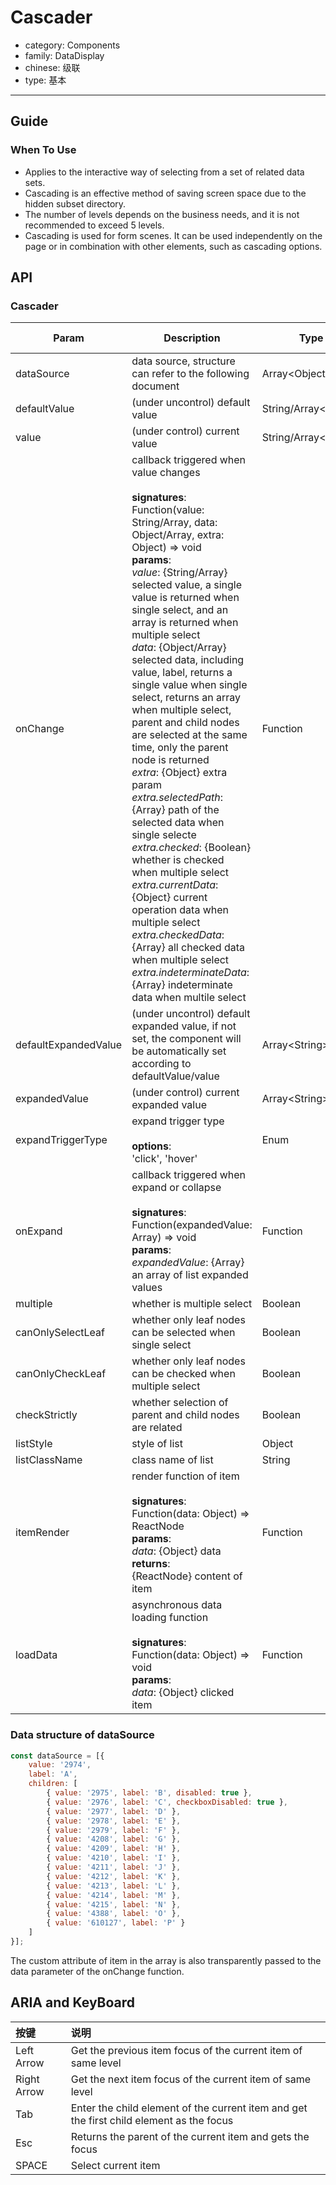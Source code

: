 # Cascader

-   category: Components
-   family: DataDisplay
-   chinese: 级联
-   type: 基本

---

## Guide

### When To Use

- Applies to the interactive way of selecting from a set of related data sets.
- Cascading is an effective method of saving screen space due to the hidden subset directory.
- The number of levels depends on the business needs, and it is not recommended to exceed 5 levels.
- Cascading is used for form scenes. It can be used independently on the page or in combination with other elements, such as cascading options.

## API

### Cascader

| Param           | Description                                                                                                                  | Type       | Default Value          |
| -------------------- | -------------------------------------------------------------------------------------------------------------------------------------------------------------------------------------------------------------------------------------------------------------------------------------------------------------------------------------------------------------------------------------------------------------------------------------------------------------------------------------------------------------------------- | ----------------------- | ------------------ |
| dataSource           | data source, structure can refer to the following document                                                                                                                                                                                                                                                                                                                                                                                                                                                                                                              | Array&lt;Object>        | \[]                |
| defaultValue         | (under uncontrol) default value                                                                                                                                                                                                                                                                                                                                                                                                                                                                                                                 | String/Array&lt;String> | null               |
| value                | (under control) current value                                                                                                                                                                                                                                                                                                                                                                                                                                                                                                                    | String/Array&lt;String> | -                  |
| onChange             | callback triggered when value changes<br><br>**signatures**:<br>Function(value: String/Array, data: Object/Array, extra: Object) => void<br>**params**:<br>_value_: {String/Array} selected value, a single value is returned when single select, and an array is returned when multiple select<br>_data_: {Object/Array} selected data, including value, label, returns a single value when single select, returns an array when multiple select, parent and child nodes are selected at the same time, only the parent node is returned<br>_extra_: {Object} extra param<br>_extra.selectedPath_: {Array} path of the selected data when single selecte<br>_extra.checked_: {Boolean} whether is checked when multiple select<br>_extra.currentData_: {Object} current operation data when multiple select<br>_extra.checkedData_: {Array} all checked data when multiple select<br>_extra.indeterminateData_: {Array} indeterminate data when multile select | Function                | -                  |
| defaultExpandedValue | (under uncontrol) default expanded value, if not set, the component will be automatically set according to defaultValue/value                                                                                                                                                                                                                                                                                                                                                                                                                                                                       | Array&lt;String>        | -                  |
| expandedValue        | (under control) current expanded value                                                                                                                                                                                                                                                                                                                                                                                                                                                                                                                | Array&lt;String>        | -                  |
| expandTriggerType    | expand trigger type<br><br>**options**:<br>'click', 'hover'                                                                                                                                                                                                                                                                                                                                                                                                                                                                                | Enum                    | 'click'            |
| onExpand             | callback triggered when expand or collapse<br><br>**signatures**:<br>Function(expandedValue: Array) => void<br>**params**:<br>_expandedValue_: {Array} an array of list expanded values                                                                                                                                                                                                                                                                                                                                                                                                        | Function                | -                  |
| multiple             | whether is multiple select                                                                                                                                                                                                                                                                                                                                                                                                                                                                                                                       | Boolean                 | false              |
| canOnlySelectLeaf    | whether only leaf nodes can be selected when single select                                                                                                                                                                                                                                                                                                                                                                                                                                                                                                              | Boolean                 | false              |
| canOnlyCheckLeaf     | whether only leaf nodes can be checked when multiple select                                                                                                                                                                                                                                                                                                                                                                                                                                                                                                              | Boolean                 | false              |
| checkStrictly        | whether selection of parent and child nodes are related                                                                                                                                                                                                                                                                                                                                                                                                                                                                                                                | Boolean                 | false              |
| listStyle            | style of list                                                                                                                                                                                                                                                                                                                                                                                                                                                                                                                   | Object                  | -                  |
| listClassName        | class name of list                                                                                                                                                                                                                                                                                                                                                                                                                                                                                                                     | String                  | -                  |
| itemRender           | render function of item<br><br>**signatures**:<br>Function(data: Object) => ReactNode<br>**params**:<br>_data_: {Object} data<br>**returns**:<br>{ReactNode} content of item<br>                                                                                                                                                                                                                                                                                                                                                                                     | Function                | item => item.label |
| loadData             | asynchronous data loading function<br><br>**signatures**:<br>Function(data: Object) => void<br>**params**:<br>_data_: {Object} clicked item                                                                                                                                                                                                                                                                                                                                                                                                                       | Function                | -                  |

<!-- api-extra-start -->

### Data structure of dataSource

```js
const dataSource = [{
    value: '2974',
    label: 'A',
    children: [
        { value: '2975', label: 'B', disabled: true },
        { value: '2976', label: 'C', checkboxDisabled: true },
        { value: '2977', label: 'D' },
        { value: '2978', label: 'E' },
        { value: '2979', label: 'F' },
        { value: '4208', label: 'G' },
        { value: '4209', label: 'H' },
        { value: '4210', label: 'I' },
        { value: '4211', label: 'J' },
        { value: '4212', label: 'K' },
        { value: '4213', label: 'L' },
        { value: '4214', label: 'M' },
        { value: '4215', label: 'N' },
        { value: '4388', label: 'O' },
        { value: '610127', label: 'P' }
    ]
}];
```

The custom attribute of item in the array is also transparently passed to the data parameter of the onChange function.

<!-- api-extra-end -->



## ARIA and KeyBoard

| 按键          | 说明                              |
| :---------- | :------------------------------ |
| Left Arrow  | Get the previous item focus of the current item of same level  |
| Right Arrow | Get the next item focus of the current item of same level |
| Tab         | Enter the child element of the current item and get the first child element as the focus |
| Esc         | Returns the parent of the current item and gets the focus   |
| SPACE       | Select current item     |

